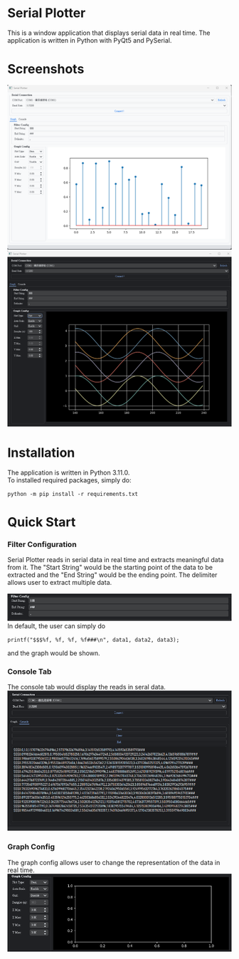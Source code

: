 # Serial Plotter
This is a window application that displays serial data in real time. The application is written in Python with PyQt5 and PySerial.

# Screenshots
![Stem_Light_Background.png](https://github.com/howardliao0211/SerialPlotter/blob/main/screenshot/Stem_Light_Background.png)
![Plot_Dark_Background.png](https://github.com/howardliao0211/SerialPlotter/blob/main/screenshot/Plot_Dark_Background.png)

# Installation
The application is written in Python 3.11.0. 
<br>
To installed required packages, simply do:
```
python -m pip install -r requirements.txt
```
# Quick Start
### Filter Configuration
Serial Plotter reads in serial data in real time and extracts meaningful data from it. The "Start String" would be the starting point of the data to be extracted and the "End String" would be the ending point. The delimiter allows user to extract multiple data. 
<br>
<br>
![Filter Config](https://github.com/howardliao0211/SerialPlotter/blob/main/screenshot/filter_config.png)
In default, the user can simply do
```
printf("$$$%f, %f, %f, %f###\n", data1, data2, data3);
```
and the graph would be shown. 
<br>

### Console Tab
The console tab would display the reads in seral data. 
![Console](https://github.com/howardliao0211/SerialPlotter/blob/main/screenshot/console_tab.png)

### Graph Config
The graph config allows user to change the representation of the data in real time. <br>
![Graph Config](https://github.com/howardliao0211/SerialPlotter/blob/main/screenshot/graph_config.png)

